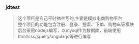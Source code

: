 ### jdtest
>这个项目是自己平时抽空写的,主要是模拟电商购物平台<br>
>整个项目的功能包含注册、登录、搜索、下单、购物车等模块<br>
>后台采用nodejs编写，以mysql作为数据库，前端使用html/css/jquery/angularjs等进行编写<br>
